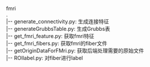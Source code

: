 fmri  
.  
|-- generate_connectivity.py: 生成连接特征  
|-- generateGrubbsTable.py: 生成Grubbs表  
|-- get_fmri_feature.py: 获取fmri特征  
|-- get_fmri_fibers.py: 获取fmri的fiber文件  
|-- getOriginDataForFMri.py: 获取后端处理需要的原始文件  
|-- ROIlabel.py: 对fiber进行label  
